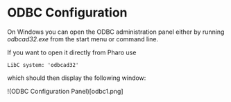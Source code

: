 # ODBC Configuration

On Windows you can open the ODBC administration panel either by running *odbcad32.exe* from the start menu or command line.

If you want to open it directly from Pharo use

```Smalltalk
LibC system: 'odbcad32'
```
which should then display the following window:

!(ODBC Configuration Panel)[odbc1.png]
